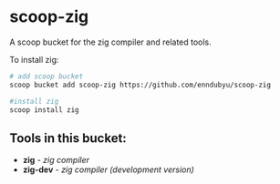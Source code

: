 # scoop-zig

A scoop bucket for the zig compiler and related tools.

To install zig:

```sh
# add scoop bucket
scoop bucket add scoop-zig https://github.com/enndubyu/scoop-zig

#install zig
scoop install zig
```

## Tools in this bucket:
- **zig** - *zig compiler* 
- **zig-dev** - *zig compiler (development version)*
